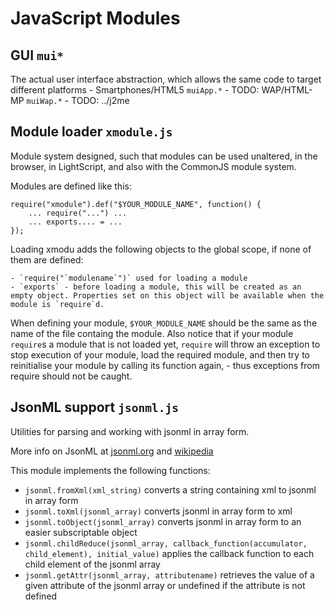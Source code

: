 # JavaScript Modules

## GUI `mui*`

The actual user interface abstraction, which allows the same code to target different platforms
    - Smartphones/HTML5 `muiApp.*`
    - TODO: WAP/HTML-MP `muiWap.*`
    - TODO: ../j2me

## Module loader `xmodule.js`

Module system designed, such that modules can be used unaltered,
in the browser, in LightScript, and also with the CommonJS module system.

Modules are defined like this:

    require("xmodule").def("$YOUR_MODULE_NAME", function() {
        ... require("...") ...
        ... exports.... = ...
    });


Loading xmodu adds the following objects to the global scope, if none of them are defined:

    - `require("`modulename`")` used for loading a module
    - `exports` - before loading a module, this will be created as an empty object. Properties set on this object will be available when the module is `require`d.

When defining your module, `$YOUR_MODULE_NAME` should be the same as the name of the file containg the module.
Also notice that if your module `require`s a module that is not loaded yet, `require` will throw an exception to stop execution of your module, load the required module, and then try to reinitialise your module by calling its function again, - thus exceptions from require should not be caught.

## JsonML support `jsonml.js`

Utilities for parsing and working with jsonml in array form.

More info on JsonML at [jsonml.org](http://jsonml.org/) and [wikipedia](http://en.wikipedia.org/wiki/JsonML)

This module implements the following functions:

- `jsonml.fromXml(xml_string)` converts a string containing xml to jsonml in array form
- `jsonml.toXml(jsonml_array)` converts jsonml in array form to xml
- `jsonml.toObject(jsonml_array)` converts jsonml in array form to an easier subscriptable object
- `jsonml.childReduce(jsonml_array, callback_function(accumulator, child_element), initial_value)` applies the callback function to each child element of the jsonml array
- `jsonml.getAttr(jsonml_array, attributename)` retrieves the value of a given attribute of the jsonml array or undefined if the attribute is not defined


